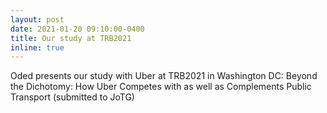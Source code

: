 ```yaml
---
layout: post
date: 2021-01-20 09:10:00-0400
title: Our study at TRB2021
inline: true
---
```


Oded presents our study with Uber at TRB2021 in Washington DC: Beyond the Dichotomy: How Uber Competes with as well as Complements Public Transport (submitted to JoTG)
